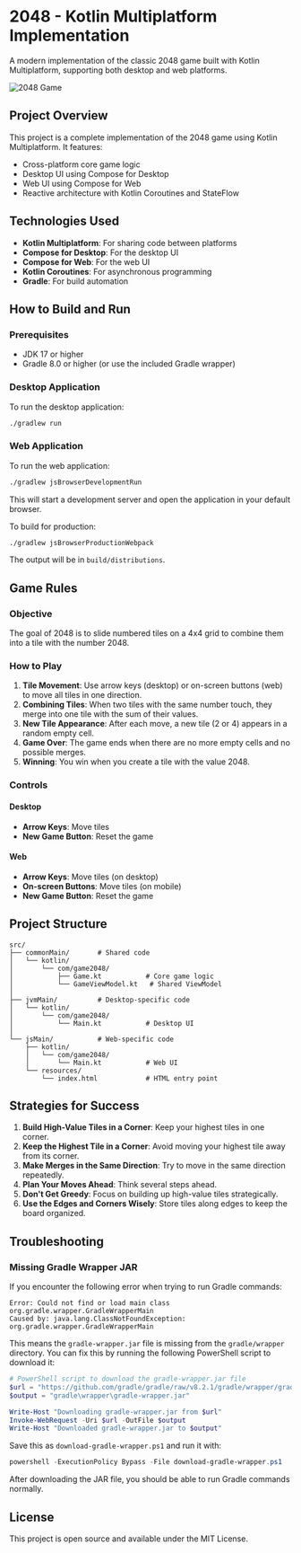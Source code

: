 # 2048 - Kotlin Multiplatform Implementation

A modern implementation of the classic 2048 game built with Kotlin Multiplatform, supporting both desktop and web platforms.

![2048 Game](https://upload.wikimedia.org/wikipedia/commons/thumb/1/18/2048_logo.svg/220px-2048_logo.svg.png)

## Project Overview

This project is a complete implementation of the 2048 game using Kotlin Multiplatform. It features:

- Cross-platform core game logic
- Desktop UI using Compose for Desktop
- Web UI using Compose for Web
- Reactive architecture with Kotlin Coroutines and StateFlow

## Technologies Used

- **Kotlin Multiplatform**: For sharing code between platforms
- **Compose for Desktop**: For the desktop UI
- **Compose for Web**: For the web UI
- **Kotlin Coroutines**: For asynchronous programming
- **Gradle**: For build automation

## How to Build and Run

### Prerequisites

- JDK 17 or higher
- Gradle 8.0 or higher (or use the included Gradle wrapper)

### Desktop Application

To run the desktop application:

```bash
./gradlew run
```

### Web Application

To run the web application:

```bash
./gradlew jsBrowserDevelopmentRun
```

This will start a development server and open the application in your default browser.

To build for production:

```bash
./gradlew jsBrowserProductionWebpack
```

The output will be in `build/distributions`.

## Game Rules

### Objective
The goal of 2048 is to slide numbered tiles on a 4x4 grid to combine them into a tile with the number 2048.

### How to Play

1. **Tile Movement**: Use arrow keys (desktop) or on-screen buttons (web) to move all tiles in one direction.
2. **Combining Tiles**: When two tiles with the same number touch, they merge into one tile with the sum of their values.
3. **New Tile Appearance**: After each move, a new tile (2 or 4) appears in a random empty cell.
4. **Game Over**: The game ends when there are no more empty cells and no possible merges.
5. **Winning**: You win when you create a tile with the value 2048.

### Controls

#### Desktop
- **Arrow Keys**: Move tiles
- **New Game Button**: Reset the game

#### Web
- **Arrow Keys**: Move tiles (on desktop)
- **On-screen Buttons**: Move tiles (on mobile)
- **New Game Button**: Reset the game

## Project Structure

```
src/
├── commonMain/       # Shared code
│   └── kotlin/
│       └── com/game2048/
│           ├── Game.kt           # Core game logic
│           └── GameViewModel.kt   # Shared ViewModel
│
├── jvmMain/          # Desktop-specific code
│   └── kotlin/
│       └── com/game2048/
│           └── Main.kt           # Desktop UI
│
└── jsMain/           # Web-specific code
    ├── kotlin/
    │   └── com/game2048/
    │       └── Main.kt           # Web UI
    └── resources/
        └── index.html            # HTML entry point
```

## Strategies for Success

1. **Build High-Value Tiles in a Corner**: Keep your highest tiles in one corner.
2. **Keep the Highest Tile in a Corner**: Avoid moving your highest tile away from its corner.
3. **Make Merges in the Same Direction**: Try to move in the same direction repeatedly.
4. **Plan Your Moves Ahead**: Think several steps ahead.
5. **Don't Get Greedy**: Focus on building up high-value tiles strategically.
6. **Use the Edges and Corners Wisely**: Store tiles along edges to keep the board organized.

## Troubleshooting

### Missing Gradle Wrapper JAR

If you encounter the following error when trying to run Gradle commands:

```
Error: Could not find or load main class org.gradle.wrapper.GradleWrapperMain
Caused by: java.lang.ClassNotFoundException: org.gradle.wrapper.GradleWrapperMain
```

This means the `gradle-wrapper.jar` file is missing from the `gradle/wrapper` directory. You can fix this by running the following PowerShell script to download it:

```powershell
# PowerShell script to download the gradle-wrapper.jar file
$url = "https://github.com/gradle/gradle/raw/v8.2.1/gradle/wrapper/gradle-wrapper.jar"
$output = "gradle\wrapper\gradle-wrapper.jar"

Write-Host "Downloading gradle-wrapper.jar from $url"
Invoke-WebRequest -Uri $url -OutFile $output
Write-Host "Downloaded gradle-wrapper.jar to $output"
```

Save this as `download-gradle-wrapper.ps1` and run it with:

```powershell
powershell -ExecutionPolicy Bypass -File download-gradle-wrapper.ps1
```

After downloading the JAR file, you should be able to run Gradle commands normally.

## License

This project is open source and available under the MIT License.
